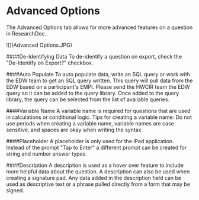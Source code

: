 # Advanced Options

The Advanced Options tab allows for more advanced features on a question in ResearchDoc.

![](Advanced Options.JPG)

####De-Identifying Data
To de-identify a question on export, check the "De-Identify on Export?" checkbox.

####Auto Populate
To auto populate data, write an SQL query or work with the EDW team to get an SQL query written. This query will pull data from the EDW based on a participant's EMPI. Please send the HWCIR team the EDW query so it can be added to the query library. Once added to the query library, the query can be selected from the list of available queries.

####Variable Name
A variable name is required for questions that are used in calculations or conditional logic.
Tips for creating a variable name: Do not use periods when creating a variable name, variable names are case sensitive, and spaces are okay when writing the syntax.


####Placeholder
A placeholder is only used for the iPad application. Instead of the prompt "Tap to Enter" a different prompt can be created for string and number answer types.

####Description
A description is used as a hover over feature to include more helpful data about the question. A description can also be used when creating a signature pad. Any data added in the description field can be used as descriptive text or a phrase pulled directly from a form that may be signed.

